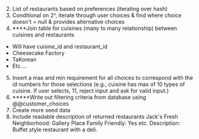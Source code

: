 <!-- 1. Family Friendly method -->
2. List of restaurants based on preferences (iterating over hash)
3. Conditional on 2^, iterate through user choices & find where choice doesn't = null & provides alternative choices
4. ****Join table for cuisines (many to many relationship) between cuisines and restaurants
  - Will have cuisine_id and restaurant_id
  - Cheesecake Factory
  - TaKorean
  - Etc....
5. Insert a max and min requirement for all choices to correspond with the id numbers for those selections (e.g., cuisine has max of 10 types of cuisine. If user selects, 11, reject input and ask for valid input.)
6. *****Write out filtering criteria from database using @@customer_choices
7. Create more seed data
8. Include readable description of returned restaurants
    Jack's Fresh
    Neighborhood: Gallery Place
    Family Friendly: Yes etc.
    Description: Buffet style restaurant with a deli. 
